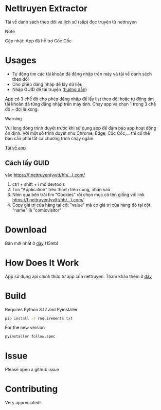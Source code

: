 # Nettruyen Extractor
Tải về danh sách theo dõi và lịch sử (sắp) đọc truyện từ nettruyen
> [!NOTE]
> Cập nhật: App đã hỗ trợ Cốc Cốc
# Usages
- Tự động tìm các tài khoản đã đăng nhập trên máy và tải về danh sách theo dõi
- Cho phép đăng nhập để lấy dữ liệu
- Nhập GUID để tải truyện ([hướng dẫn](#cách-lấy-guid))

App có 3 chế độ cho phép đăng nhập để lấy list theo dõi hoặc tự động tìm tài khoản đã từng đăng nhập trên máy tính. Chạy app và chọn 1 trong 3 chế độ + đợi là xong.

> [!WARNING]
> Vui lòng đóng trình duyệt trước khi sử dụng app để đảm bảo app hoạt động ổn định.
> Với một số trình duyệt như Chrome, Edge, Cốc Cốc,... thì có thể bạn cần phải tắt cả chương trình chạy ngầm

[Tải về app](#download)

## Cách lấy GUID
vào https://f.nettruyen(vv/tt/hh/...).com/

1. ctrl + shift + i mở devtools
2. Tìm "Application" trên thanh trên cùng, nhấn vào
3. Nhìn qua bên trái tìm "Cookies" rồi chọn mục có tên giống với link https://f.nettruyen(vv/tt/hh/...).com/
4. Copy giá trị của hàng tại cột "value" mà có giá trị của hàng đó tại cột "name" là "comicvisitor"

# Download
Bản mới nhất ở [đây](https://raw.githubusercontent.com/ymilt/nettruyen_extractor/main/dist/follow.exe) (15mb)
# How Does It Work
App sử dụng api chính thức từ app của nettruyen. Tham khảo thêm ở [đây](pintruyen.py)
# Build
Requires Python 3.12 and Pyinstaller

```bash
pip install -r requirements.txt
```

For the new version
```bash
pyinstaller follow.spec
```
# Issue
Please open a github issue
# Contributing
Very appreciated!
